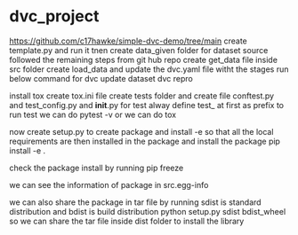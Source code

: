 # dvc_project
https://github.com/c17hawke/simple-dvc-demo/tree/main
create template.py and run it
tnen create data_given folder for dataset source
followed the remaining steps from git hub repo
create get_data file inside src folder
create load_data and update the dvc.yaml file witht the stages
run below command for dvc update dataset
dvc repro

install tox
create tox.ini file 
create tests folder and create file conftest.py and test_config.py and __init__.py
for test alway define test_ at first as prefix
to run test we can do pytest -v 
or we can do tox 

now create setup.py to create package 
and install -e so that all the local requirements are then installed in the package and install the package
pip install -e . 

check the package install by running 
pip freeze

we can see the information of package in src.egg-info

we can also share the package in tar file by running sdist is standard distribution and bdist is build distribution
python setup.py sdist bdist_wheel
so we can share the tar file inside dist folder to install the library


